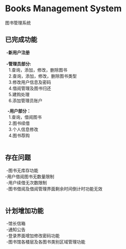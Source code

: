 # Books Management System
  图书管理系统

## 已完成功能

  **-新用户注册<br>**
  <br>
  **-管理员部分:<br>**
    1.查询，添加，修改，删除图书<br>
    2.查询，添加，修改，删除图书类型<br>
    3.修改用户信息及密码<br>
    4.借阅管理及图书归还<br>
    5.建购处理<br>
    6.添加管理员账户<br>
    
   **-用户部分：<br>**
    1.查询，借阅图书<br>
    2.图书续借<br>
    3.个人信息修改<br>
    4.图书荐购<br>
    
## 存在问题
  -图书无库存功能<br>
  -用户借阅图书无数量限制<br>
  -用户续借无次数限制<br>
  -图书借阅及借阅管理界面剩余时间倒计时功能无效<br>
  
## 计划增加功能
  -馆长信箱<br>
  -通知公告<br>
  -登录界面增加修改密码功能<br>
  -图书馆各楼层及各图书类别区域管理功能<br>
